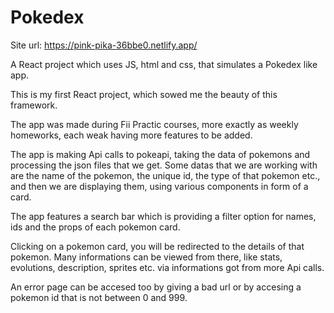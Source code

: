 # Pokedex

Site url: https://pink-pika-36bbe0.netlify.app/

A React project which uses JS, html and css, that simulates a Pokedex like app.

This is my first React project, which sowed me the beauty of this framework.

The app was made during Fii Practic courses, more exactly as weekly homeworks, each weak having more features to be added.

The app is making Api calls to pokeapi, taking the data of pokemons and processing the json files that we get. Some datas that we are working with are the name of the pokemon, the unique id, the type of that pokemon etc., and then we are displaying them, using various components in form of a card.

The app features a search bar which is providing a filter option for names, ids and the props of each pokemon card.

Clicking on a pokemon card, you will be redirected to the details of that pokemon. Many informations can be viewed from there, like stats, evolutions, description, sprites etc. via informations got from more Api calls.

An error page can be accesed too by giving a bad url or by accesing a pokemon id that is not between 0 and 999.
